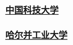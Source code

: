 # [中国科技大学](https://www.bilibili.com/video/BV1JV411t7ow?spm_id_from=333.999.0.0)

# [哈尔并工业大学](https://www.bilibili.com/video/BV1Up411Z7hC?spm_id_from=333.999.0.0)
